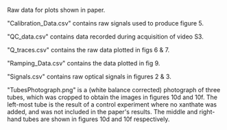Raw data for plots shown in paper.

"Calibration_Data.csv" contains raw signals used to produce figure 5.

"QC_data.csv" contains data recorded during acquisition of video S3.

"Q_traces.csv" contains the raw data plotted in figs 6 & 7.

"Ramping_Data.csv" contains the data plotted in fig 9. 

"Signals.csv" contains raw optical signals in figures 2 & 3. 

"TubesPhotograph.png" is a (white balance corrected) photograph of three tubes, which was cropped to obtain the images in figures 10d and 10f. The left-most tube is the result of a control experiment where no xanthate was added, and was not included in the paper's results. The middle and right-hand tubes are shown in figures 10d and 10f respectively.
